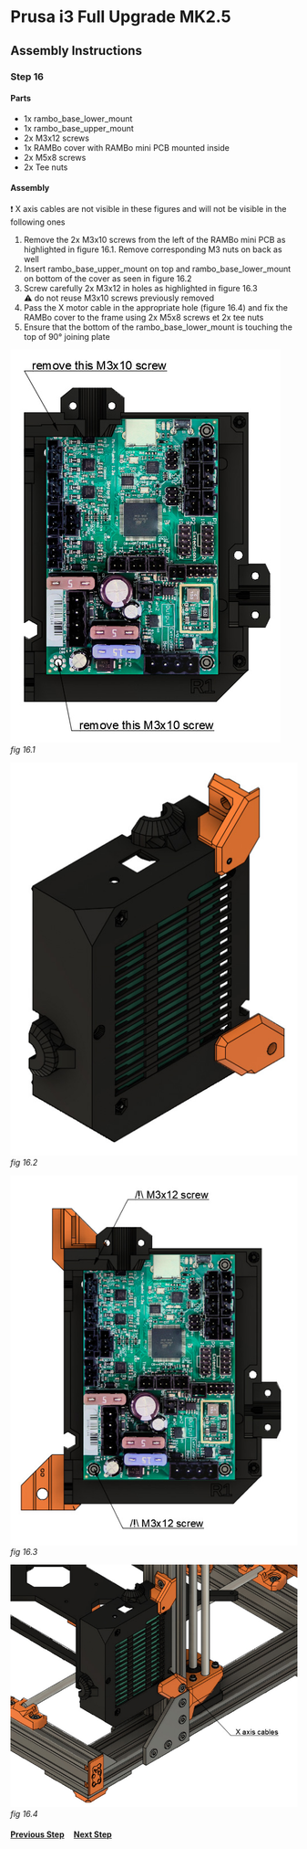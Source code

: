 # Prusa i3 Full Upgrade MK2.5

## Assembly Instructions

### Step 16

#### Parts  

* 1x rambo_base_lower_mount
* 1x rambo_base_upper_mount
* 2x M3x12 screws
* 1x RAMBo cover with RAMBo mini PCB mounted inside
* 2x M5x8 screws
* 2x Tee nuts


#### Assembly

:heavy_exclamation_mark: X axis cables are not visible in these figures and will not be visible in the following ones

1. Remove the 2x M3x10 screws from the left of the RAMBo mini PCB as highlighted in figure 16.1. Remove corresponding M3 nuts on back as well
1. Insert rambo_base_upper_mount on top and rambo_base_lower_mount on bottom of the cover as seen in figure 16.2
1. Screw carefully 2x M3x12 in holes as highlighted in figure 16.3<br>
   :warning: do not reuse M3x10 screws previously removed
1. Pass the X motor cable in the appropriate hole (figure 16.4) and fix the RAMBo cover to the frame using 2x M5x8 screws et 2x tee nuts
1. Ensure that the bottom of the rambo_base_lower_mount is touching the top of 90° joining plate


![](img/fig16.1.jpg)\
*fig 16.1*

![](img/fig16.2.jpg)\
*fig 16.2*

![](img/fig16.3.jpg)\
*fig 16.3*

![](img/fig16.4.jpg)\
*fig 16.4*

#### [Previous Step](step15.md) &nbsp;&nbsp;&nbsp; [Next Step](step17.md)
